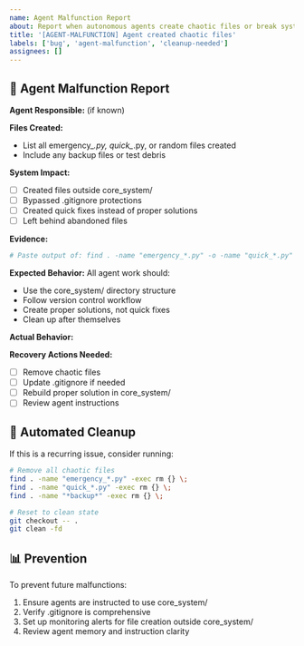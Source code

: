 ```yaml
---
name: Agent Malfunction Report
about: Report when autonomous agents create chaotic files or break system organization
title: '[AGENT-MALFUNCTION] Agent created chaotic files'
labels: ['bug', 'agent-malfunction', 'cleanup-needed']
assignees: []
---
```


## 🚨 Agent Malfunction Report

**Agent Responsible:** (if known)

**Files Created:**
- List all emergency_*.py, quick_*.py, or random files created
- Include any backup files or test debris

**System Impact:**
- [ ] Created files outside core_system/
- [ ] Bypassed .gitignore protections  
- [ ] Created quick fixes instead of proper solutions
- [ ] Left behind abandoned files

**Evidence:**
```bash
# Paste output of: find . -name "emergency_*.py" -o -name "quick_*.py" -o -name "*backup*"

```

**Expected Behavior:**
All agent work should:
- Use the core_system/ directory structure
- Follow version control workflow
- Create proper solutions, not quick fixes
- Clean up after themselves

**Actual Behavior:**
<!-- Describe what the agent did instead -->

**Recovery Actions Needed:**
- [ ] Remove chaotic files
- [ ] Update .gitignore if needed
- [ ] Rebuild proper solution in core_system/
- [ ] Review agent instructions

## 🔧 Automated Cleanup

If this is a recurring issue, consider running:
```bash
# Remove all chaotic files
find . -name "emergency_*.py" -exec rm {} \;
find . -name "quick_*.py" -exec rm {} \;
find . -name "*backup*" -exec rm {} \;

# Reset to clean state
git checkout -- .
git clean -fd
```

## 📊 Prevention

To prevent future malfunctions:
1. Ensure agents are instructed to use core_system/
2. Verify .gitignore is comprehensive
3. Set up monitoring alerts for file creation outside core_system/
4. Review agent memory and instruction clarity
